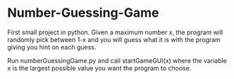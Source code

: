 # Number-Guessing-Game
First small project in python. Given a maximum number x, the program will randomly pick between 1-x and you will guess what it is with the program giving you hint on each guess.

Run numberGuessingGame.py and call startGameGUI(x) where the variable x is the largest possible value you want the program to choose.
